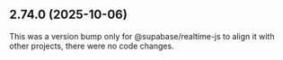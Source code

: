 ## 2.74.0 (2025-10-06)

This was a version bump only for @supabase/realtime-js to align it with other projects, there were no code changes.